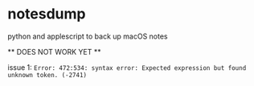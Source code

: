 # notesdump
python and applescript to back up macOS notes

** DOES NOT WORK YET **

issue 1: `Error: 472:534: syntax error: Expected expression but found unknown token. (-2741)`
